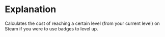 # Explanation
Calculates the cost of reaching a certain level (from your current level) on Steam if you were to use badges to level up.
